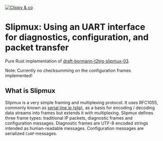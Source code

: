 [![Clippy & co](https://github.com/Teufelchen1/slipmux/actions/workflows/rust.yml/badge.svg)](https://github.com/Teufelchen1/slipmux/actions/workflows/rust.yml)
# Slipmux: Using an UART interface for diagnostics, configuration, and packet transfer

Pure Rust implementation of [draft-bormann-t2trg-slipmux-03](https://datatracker.ietf.org/doc/html/draft-bormann-t2trg-slipmux-03).

Note: Currently no checksumming on the configuration frames implemented!

## What is Slipmux

Slipmux is a very simple framing and multiplexing protocol. It uses RFC1055,
commonly known as [serial line ip (slip)](https://datatracker.ietf.org/doc/html/rfc1055),
as a basis for encoding / decoding data streams into frames but extends it with
multiplexing. Slipmux defines three frame types: traditional IP packets,
diagnostic frames and configuration messages.
Diagnostic frames are UTF-8 encoded strings intended as human-readable messages.
Configuration messages are serialized `CoAP` messages.